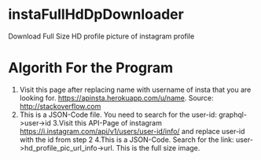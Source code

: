# instaFullHdDpDownloader
Download Full Size HD profile picture of instagram profile

# Algorith For the Program

1. Visit this page after replacing name with username of insta that you are looking for. https://apinsta.herokuapp.com/u/name. Source: http://stackoverflow.com
2. This is a JSON-Code file. You need to search for the user-id: graphql->user->id
3.Visit this API-Page of instagram https://i.instagram.com/api/v1/users/user-id/info/ and replace user-id with the id from step 2
4.This is a JSON-Code. Search for the link: user->hd_profile_pic_url_info->url. This is the full size image.
